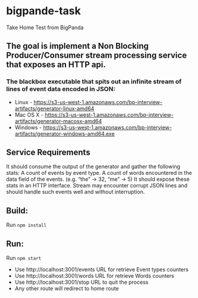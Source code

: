 # bigpande-task

Take Home Test from BigPanda‏

## The goal is implement a Non Blocking Producer/Consumer stream processing service that exposes an HTTP api.

### The blackbox executable that spits out an infinite stream of lines of event data encoded in JSON:

- Linux - https://s3-us-west-1.amazonaws.com/bp-interview-artifacts/generator-linux-amd64
- Mac OS X - https://s3-us-west-1.amazonaws.com/bp-interview-artifacts/generator-macosx-amd64
- Windows - https://s3-us-west-1.amazonaws.com/bp-interview-artifacts/generator-windows-amd64.exe

## Service Requirements

It should consume the output of the generator and gather the following stats:
A count of events by event type.
A count of words encountered in the data field of the events. (e.g. “the” → 32, “me” → 5)
It should expose these stats in an HTTP interface.
Stream may encounter corrupt JSON lines and should handle such events well and without interruption.

## Build:

Run `npm install`

## Run:

Run `npm start`

- Use http://localhost:3001/events URL for retrieve Event types counters
- Use http://localhost:3001/words URL for retrieve Words counters
- Use http://localhost:3001/stop URL to quit the process
- Any other route will redirect to home route
